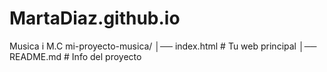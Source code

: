 # MartaDiaz.github.io
Musica i M.C
mi-proyecto-musica/
│── index.html      # Tu web principal
│── README.md       # Info del proyecto
